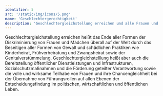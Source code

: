 ```yaml
---
identifier: 5
src: '/static/img/icons/5.png'
name: 'Geschlechtergerechtigkeit'
description: 'Geschlechtergleichstellung erreichen und alle Frauen und Mädchen zur Selbstbestimmung befähigen'
---
```

Geschlechtergleichstellung erreichen heißt das Ende aller Formen der Diskriminierung von Frauen und 
Mädchen überall auf der Welt durch das Beseitigen aller Formen von Gewalt und schädlichen Praktiken 
wie Kinderheirat, Frühverheiratung und Zwangsheirat sowie der Genitalverstümmelung. 
Geschlechtergleichstelllung heißt aber auch die Bereitstellung öffentlicher Dienstleistungen und 
Infrastrukturen, Sozialschutzmaßnahmen und die Förderung geteilter Verantwortung sowie die volle und 
wirksame Teilhabe von Frauen und ihre Chancengleichheit bei der Übernahme von Führungsrollen auf allen 
Ebenen der Entscheidungsfindung im politischen, wirtschaftlichen und öffentlichen Leben.
